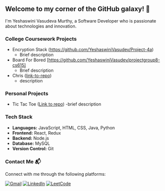 ## Welcome to my corner of the GitHub galaxy! 🚀

<!--
**YeshaswiniVasudev/YeshaswiniVasudev** is a ✨ _special_ ✨ repository because its `README.md` (this file) appears on your GitHub profile.

Here are some ideas to get you started:

- 🔭 I’m currently working on ...
- 🌱 I’m currently learning ...
- 👯 I’m looking to collaborate on ...
- 🤔 I’m looking for help with ...
- 💬 Ask me about ...
- 📫 How to reach me: ...
- 😄 Pronouns: ...
- ⚡ Fun fact: ...
-->

I'm Yeshaswini Vasudeva Murthy, a Software Developer who is passionate about technologies and innovation.

### College Coursework Projects
- Encryption Stack (https://github.com/YeshaswiniVasudev/Project-4a)
  - Brief description
- Board For Bored [https://github.com/YeshaswiniVasudev/projectgroup8-cs615]
  - Brief description
- Chris ([link-to-repo](https://github.com/YeshaswiniVasudev/ChRIS))
  - description
    
### Personal Projects
- Tic Tac Toe ([Link to repo](https://github.com/YeshaswiniVasudev/TicTacToe))
  -brief description


### Tech Stack

- **Languages:** JavaScript, HTML, CSS, Java, Python
- **Frontend:** React, Redux
- **Backend:** Node.js
- **Database:** MySQL
- **Version Control:** Git

### Contact Me 📬

Connect with me through the following platforms:

[![Gmail](https://img.shields.io/badge/Gmail-D14836?style=for-the-badge&logo=gmail&logoColor=white)](mailto:your.email@example.com)
[![LinkedIn](https://img.shields.io/badge/LinkedIn-2867B2?style=for-the-badge&logo=linkedin&logoColor=white)](https://www.linkedin.com/in/your-linkedin-profile)
[![LeetCode](https://img.shields.io/badge/LeetCode-FFA116?style=for-the-badge&logo=leetcode&logoColor=black)](https://leetcode.com/your-username/)

